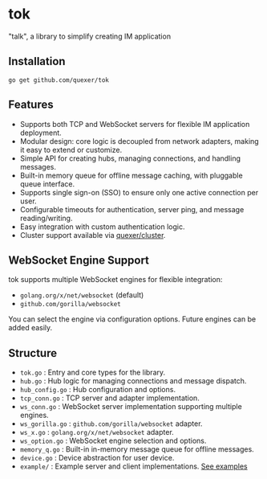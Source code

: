 tok
===

"talk", a library to simplify creating IM application

Installation
------
    go get github.com/quexer/tok


Features
--------

- Supports both TCP and WebSocket servers for flexible IM application deployment.
- Modular design: core logic is decoupled from network adapters, making it easy to extend or customize.
- Simple API for creating hubs, managing connections, and handling messages.
- Built-in memory queue for offline message caching, with pluggable queue interface.
- Supports single sign-on (SSO) to ensure only one active connection per user.
- Configurable timeouts for authentication, server ping, and message reading/writing.
- Easy integration with custom authentication logic.
- Cluster support available via [quexer/cluster](https://github.com/quexer/cluster).

WebSocket Engine Support
-----------------------

tok supports multiple WebSocket engines for flexible integration:

- `golang.org/x/net/websocket` (default)
- `github.com/gorilla/websocket`

You can select the engine via configuration options. Future engines can be added easily.

Structure
---------

- `tok.go`         : Entry and core types for the library.
- `hub.go`         : Hub logic for managing connections and message dispatch.
- `hub_config.go`  : Hub configuration and options.
- `tcp_conn.go`    : TCP server and adapter implementation.
- `ws_conn.go`     : WebSocket server implementation supporting multiple engines.
- `ws_gorilla.go`  : `github.com/gorilla/websocket` adapter.
- `ws_x.go`        : `golang.org/x/net/websocket` adapter.
- `ws_option.go`   : WebSocket engine selection and options.
- `memory_q.go`    : Built-in in-memory message queue for offline messages.
- `device.go`      : Device abstraction for user device.
- `example/`       : Example server and client implementations. [See examples](./example/)

